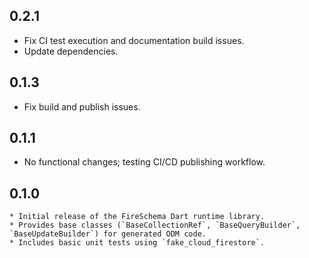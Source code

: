 ## 0.2.1

- Fix CI test execution and documentation build issues.
- Update dependencies.

## 0.1.3

- Fix build and publish issues.

## 0.1.1

- No functional changes; testing CI/CD publishing workflow.

## 0.1.0

    * Initial release of the FireSchema Dart runtime library.
    * Provides base classes (`BaseCollectionRef`, `BaseQueryBuilder`, `BaseUpdateBuilder`) for generated ODM code.
    * Includes basic unit tests using `fake_cloud_firestore`.

